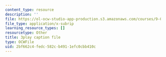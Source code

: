 ```yaml
---
content_type: resource
description: ''
file: https://ol-ocw-studio-app-production.s3.amazonaws.com/courses/9-00-introduction-to-psychology-fall-2004/2bf662c4fedc582cb4911efc0cbb410c_10504.vtt
file_type: application/x-subrip
learning_resource_types: []
resourcetype: Other
title: 3play caption file
type: OCWFile
uid: 2bf662c4-fedc-582c-b491-1efc0cbb410c
---
```

